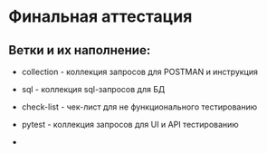 # Финальная аттестация


## Ветки и их наполнение:
- collection - коллекция запросов для POSTMAN и инструкция
- sql - коллекция sql-запросов  для БД
- check-list - чек-лист для не функционального тестированию
- pytest - коллекция запросов для UI и API тестированию

- 

